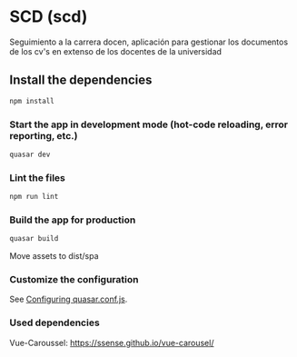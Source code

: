 # SCD (scd)

Seguimiento a la carrera docen, aplicación para gestionar los documentos de los cv's en extenso de los docentes de la universidad

## Install the dependencies
```bash
npm install
```

### Start the app in development mode (hot-code reloading, error reporting, etc.)
```bash
quasar dev
```

### Lint the files
```bash
npm run lint
```

### Build the app for production
```bash
quasar build
```
Move assets to dist/spa

### Customize the configuration
See [Configuring quasar.conf.js](https://quasar.dev/quasar-cli/quasar-conf-js).

### Used dependencies
Vue-Caroussel: https://ssense.github.io/vue-carousel/
